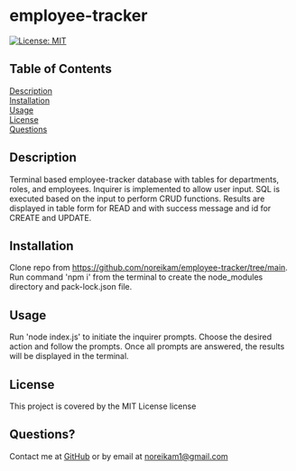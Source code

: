 
# employee-tracker
[![License: MIT](https://img.shields.io/badge/License-MIT-yellow.svg)](https://opensource.org/licenses/MIT)
      
## Table of Contents

[Description](#description)<br>[Installation](#installation)<br>[Usage](#usage)<br>[License](#license)<br>[Questions](#questions)


## Description<a id='description'></a>
Terminal based employee-tracker database with tables for departments, roles, and employees.  Inquirer is implemented to allow user input.  SQL is executed based on the input to perform CRUD functions.  Results are displayed in table form for READ and with success message and id for CREATE and UPDATE.


## Installation<a id='installation'></a>
Clone repo from https://github.com/noreikam/employee-tracker/tree/main.  Run command 'npm i' from the terminal to create the node_modules directory and pack-lock.json file.  


## Usage<a id='usage'></a>
Run 'node index.js' to initiate the inquirer prompts.  Choose the desired action and follow the prompts.  Once all prompts are answered, the results will be displayed in the terminal.





## License<a id='license'></a>
This project is covered by the MIT License license



## Questions?<a id='questions'></a>
Contact me at [GitHub](https://github.com/noreikam) or by email at <noreikam1@gmail.com>
    
